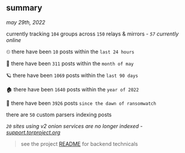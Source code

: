 
## summary
_may 29th, 2022_

currently tracking `104` groups across `150` relays & mirrors - _`57` currently online_

⏲ there have been `10` posts within the `last 24 hours`

🦈 there have been `311` posts within the `month of may`

🪐 there have been `1069` posts within the `last 90 days`

🏚 there have been `1640` posts within the `year of 2022`

🦕 there have been `3926` posts `since the dawn of ransomwatch`

there are `50` custom parsers indexing posts

_`20` sites using v2 onion services are no longer indexed - [support.torproject.org](https://support.torproject.org/onionservices/v2-deprecation/)_

> see the project [README](https://github.com/joshhighet/ransomwatch#ransomwatch--) for backend technicals
